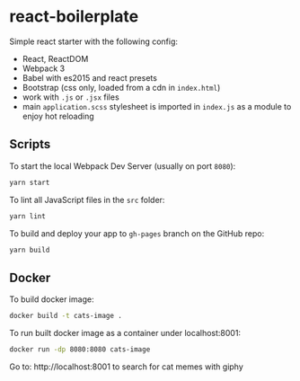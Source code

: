 # react-boilerplate

Simple react starter with the following config:

- React, ReactDOM
- Webpack 3
- Babel with es2015 and react presets
- Bootstrap (css only, loaded from a cdn in `index.html`)
- work with `.js` or `.jsx` files
- main `application.scss` stylesheet is imported in `index.js` as a module to enjoy hot reloading

## Scripts

To start the local Webpack Dev Server (usually on port `8080`):

```bash
yarn start
```

To lint all JavaScript files in the `src` folder:

```bash
yarn lint
```

To build and deploy your app to `gh-pages` branch on the GitHub repo:

```bash
yarn build
```

## Docker

To build docker image:

```bash
docker build -t cats-image .
```

To run built docker image as a container under localhost:8001:

```bash
docker run -dp 8080:8080 cats-image
```

Go to: http://localhost:8001 to search for cat memes with giphy
